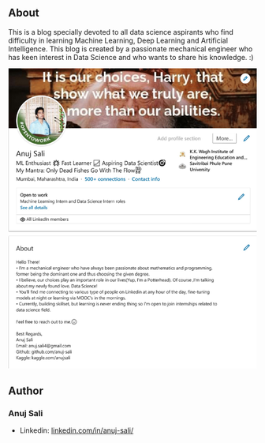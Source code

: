 ## About
This is a blog specially devoted to all data science aspirants who find difficulty in learning Machine Learning, Deep Learning and Artificial Intelligence. This blog is created by a passionate mechanical engineer who has keen interest in Data Science and who wants to share his knowledge. :)

![Linkedin](/img/Linkedin-1.jpg "My-Profile")


## Author

### Anuj Sali

- Linkedin: [linkedin.com/in/anuj-sali/](https://www.linkedin.com/in/anuj-sali/)
